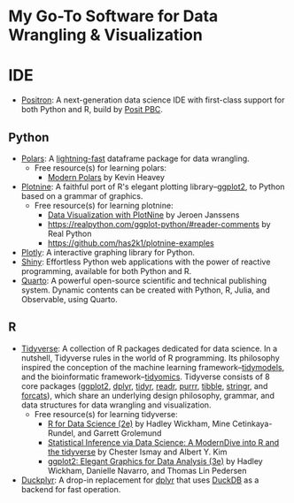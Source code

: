 # My Go-To Software for Data Wrangling & Visualization

# **IDE**

-   [Positron](https://github.com/posit-dev/positron): A next-generation data science IDE with first-class support for both Python and R, build by [Posit PBC](https://posit.co/).

## Python

-   [Polars](https://pola.rs/): A [lightning-fast](https://duckdblabs.github.io/db-benchmark/) dataframe package for data wrangling.
    -   Free resource(s) for learning polars:
        -   [Modern Polars](https://kevinheavey.github.io/modern-polars/) by Kevin Heavey
-   [Plotnine](https://plotnine.org/): A faithful port of R's elegant plotting library–[ggplot2](https://ggplot2.tidyverse.org/index.html), to Python based on a grammar of graphics.
    -   Free resource(s) for learning plotnine:
        -   [Data Visualization with PlotNine](https://f0nzie.github.io/rmarkdown-python-plotnine/) by Jeroen Janssens
        -   <https://realpython.com/ggplot-python/#reader-comments> by Real Python
        -   <https://github.com/has2k1/plotnine-examples>
-   [Plotly](https://plotly.com/python/): A interactive graphing library for Python.
-   [Shiny](https://shiny.posit.co/py/): Effortless Python web applications with the power of reactive programming, available for both Python and R.
-   [Quarto](https://quarto.org/): A powerful open-source scientific and technical publishing system. Dynamic contents can be created with Python, R, Julia, and Observable, using Quarto.

## R

-   [Tidyverse](https://www.tidyverse.org/): A collection of R packages dedicated for data science. In a nutshell, Tidyverse rules in the world of R programming. Its philosophy inspired the conception of the machine learning framework–[tidymodels](https://www.tidymodels.org/), and the bioinformatic framework–[tidyomics](https://www.nature.com/articles/s41592-024-02299-2). Tidyverse consists of 8 core packages ([ggplot2](https://ggplot2.tidyverse.org/), [dplyr](https://dplyr.tidyverse.org/), [tidyr](https://tidyr.tidyverse.org/), [readr](https://readr.tidyverse.org/), [purrr](https://purrr.tidyverse.org/), [tibble](https://tibble.tidyverse.org/), [stringr](https://stringr.tidyverse.org/), and [forcats](https://forcats.tidyverse.org/)), which share an underlying design philosophy, grammar, and data structures for data wrangling and visualization.
    -   Free resource(s) for learning tidyverse:
        -   [R for Data Science (2e)](https://r4ds.hadley.nz/) by Hadley Wickham, Mine Cetinkaya-Rundel, and Garrett Grolemund
        -   [Statistical Inference via Data Science: A ModernDive into R and the tidyverse](https://www.moderndive.com/) by Chester Ismay and Albert Y. Kim
        -   [ggplot2: Elegant Graphics for Data Analysis (3e)](https://ggplot2-book.org/) by Hadley Wickham, Danielle Navarro, and Thomas Lin Pedersen
-   [Duckplyr](https://duckdblabs.github.io/duckplyr/): A drop-in replacement for [dplyr](https://dplyr.tidyverse.org/) that uses [DuckDB](https://duckdb.org/) as a backend for fast operation.